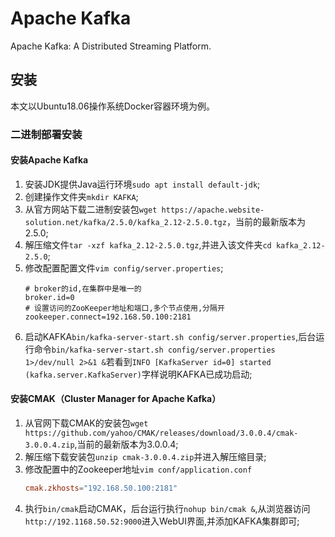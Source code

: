 # Apache Kafka

Apache Kafka: A Distributed Streaming Platform.

## 安装

本文以Ubuntu18.06操作系统Docker容器环境为例。

### 二进制部署安装

#### 安装Apache Kafka
1. 安装JDK提供Java运行环境`sudo apt install default-jdk`;
2. 创建操作文件夹`mkdir KAFKA`;
3. 从官方网站下载二进制安装包`wget https://apache.website-solution.net/kafka/2.5.0/kafka_2.12-2.5.0.tgz`，当前的最新版本为2.5.0;
4. 解压缩文件`tar -xzf kafka_2.12-2.5.0.tgz`,并进入该文件夹`cd kafka_2.12-2.5.0`;
5. 修改配置配置文件`vim config/server.properties`;
    ```properties
    # broker的id,在集群中是唯一的
    broker.id=0
    # 设置访问的ZooKeeper地址和端口,多个节点使用,分隔开
    zookeeper.connect=192.168.50.100:2181
    ```
6. 启动KAFKA`bin/kafka-server-start.sh config/server.properties`,后台运行命令`bin/kafka-server-start.sh config/server.properties 1>/dev/null 2>&1 &`若看到`INFO [KafkaServer id=0] started (kafka.server.KafkaServer)`字样说明KAFKA已成功启动;

#### 安装CMAK（Cluster Manager for Apache Kafka）

1. 从官网下载CMAK的安装包`wget https://github.com/yahoo/CMAK/releases/download/3.0.0.4/cmak-3.0.0.4.zip`,当前的最新版本为3.0.0.4;
2. 解压缩下载安装包`unzip cmak-3.0.0.4.zip`并进入解压缩目录;
3. 修改配置中的Zookeeper地址`vim conf/application.conf`
    ```conf
    cmak.zkhosts="192.168.50.100:2181"
    ```
4. 执行`bin/cmak`启动CMAK，后台运行执行`nohup bin/cmak &`,从浏览器访问`http://192.1168.50.52:9000`进入WebUI界面,并添加KAFKA集群即可;